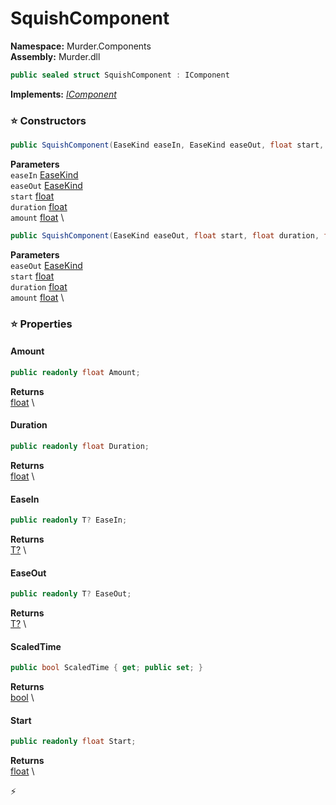 # SquishComponent

**Namespace:** Murder.Components \
**Assembly:** Murder.dll

```csharp
public sealed struct SquishComponent : IComponent
```

**Implements:** _[IComponent](../../Bang/Components/IComponent.html)_

### ⭐ Constructors
```csharp
public SquishComponent(EaseKind easeIn, EaseKind easeOut, float start, float duration, float amount)
```

**Parameters** \
`easeIn` [EaseKind](../../Murder/Utilities/EaseKind.html) \
`easeOut` [EaseKind](../../Murder/Utilities/EaseKind.html) \
`start` [float](https://learn.microsoft.com/en-us/dotnet/api/System.Single?view=net-7.0) \
`duration` [float](https://learn.microsoft.com/en-us/dotnet/api/System.Single?view=net-7.0) \
`amount` [float](https://learn.microsoft.com/en-us/dotnet/api/System.Single?view=net-7.0) \

```csharp
public SquishComponent(EaseKind easeOut, float start, float duration, float amount)
```

**Parameters** \
`easeOut` [EaseKind](../../Murder/Utilities/EaseKind.html) \
`start` [float](https://learn.microsoft.com/en-us/dotnet/api/System.Single?view=net-7.0) \
`duration` [float](https://learn.microsoft.com/en-us/dotnet/api/System.Single?view=net-7.0) \
`amount` [float](https://learn.microsoft.com/en-us/dotnet/api/System.Single?view=net-7.0) \

### ⭐ Properties
#### Amount
```csharp
public readonly float Amount;
```

**Returns** \
[float](https://learn.microsoft.com/en-us/dotnet/api/System.Single?view=net-7.0) \
#### Duration
```csharp
public readonly float Duration;
```

**Returns** \
[float](https://learn.microsoft.com/en-us/dotnet/api/System.Single?view=net-7.0) \
#### EaseIn
```csharp
public readonly T? EaseIn;
```

**Returns** \
[T?](https://learn.microsoft.com/en-us/dotnet/api/System.Nullable-1?view=net-7.0) \
#### EaseOut
```csharp
public readonly T? EaseOut;
```

**Returns** \
[T?](https://learn.microsoft.com/en-us/dotnet/api/System.Nullable-1?view=net-7.0) \
#### ScaledTime
```csharp
public bool ScaledTime { get; public set; }
```

**Returns** \
[bool](https://learn.microsoft.com/en-us/dotnet/api/System.Boolean?view=net-7.0) \
#### Start
```csharp
public readonly float Start;
```

**Returns** \
[float](https://learn.microsoft.com/en-us/dotnet/api/System.Single?view=net-7.0) \


⚡